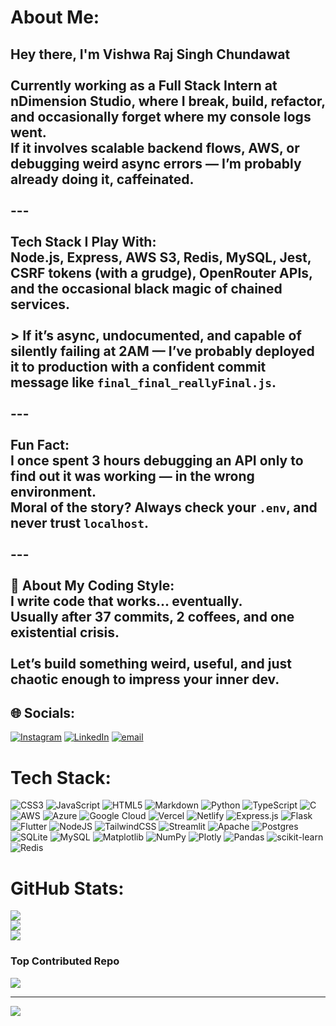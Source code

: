 #  About Me:
##  Hey there, I'm Vishwa Raj Singh Chundawat<br><br> Currently working as a **Full Stack Intern at nDimension Studio**, where I break, build, refactor, and occasionally forget where my console logs went.<br>If it involves scalable backend flows, AWS, or debugging weird async errors — I’m probably already doing it, caffeinated.<br><br>---<br><br> **Tech Stack I Play With:**<br>Node.js, Express, AWS S3, Redis, MySQL, Jest, CSRF tokens (with a grudge), OpenRouter APIs, and the occasional black magic of chained services.<br><br>> If it’s async, undocumented, and capable of silently failing at 2AM — I’ve probably deployed it to production with a confident commit message like `final_final_reallyFinal.js`.<br><br>---<br><br> **Fun Fact:**<br>I once spent 3 hours debugging an API only to find out it was working — in the wrong environment.<br>Moral of the story? Always check your `.env`, and never trust `localhost`.<br><br>---<br><br>💬 **About My Coding Style:**<br>I write code that works... eventually.<br>Usually after 37 commits, 2 coffees, and one existential crisis.<br><br> **Let’s build something weird, useful, and just chaotic enough to impress your inner dev.**<br>


## 🌐 Socials:
[![Instagram](https://img.shields.io/badge/Instagram-%23E4405F.svg?logo=Instagram&logoColor=white)](https://instagram.com/vishwa_raj_08) [![LinkedIn](https://img.shields.io/badge/LinkedIn-%230077B5.svg?logo=linkedin&logoColor=white)](https://www.linkedin.com/in/vishwarajsinghchundawat08/) [![email](https://img.shields.io/badge/Email-D14836?logo=gmail&logoColor=white)](mailto:vishwarajchundawat008@gmail.com) 

#  Tech Stack:
![CSS3](https://img.shields.io/badge/css3-%231572B6.svg?style=for-the-badge&logo=css3&logoColor=white) ![JavaScript](https://img.shields.io/badge/javascript-%23323330.svg?style=for-the-badge&logo=javascript&logoColor=%23F7DF1E) ![HTML5](https://img.shields.io/badge/html5-%23E34F26.svg?style=for-the-badge&logo=html5&logoColor=white) ![Markdown](https://img.shields.io/badge/markdown-%23000000.svg?style=for-the-badge&logo=markdown&logoColor=white) ![Python](https://img.shields.io/badge/python-3670A0?style=for-the-badge&logo=python&logoColor=ffdd54) ![TypeScript](https://img.shields.io/badge/typescript-%23007ACC.svg?style=for-the-badge&logo=typescript&logoColor=white) ![C](https://img.shields.io/badge/c-%2300599C.svg?style=for-the-badge&logo=c&logoColor=white) ![AWS](https://img.shields.io/badge/AWS-%23FF9900.svg?style=for-the-badge&logo=amazon-aws&logoColor=white) ![Azure](https://img.shields.io/badge/azure-%230072C6.svg?style=for-the-badge&logo=microsoftazure&logoColor=white) ![Google Cloud](https://img.shields.io/badge/GoogleCloud-%234285F4.svg?style=for-the-badge&logo=google-cloud&logoColor=white) ![Vercel](https://img.shields.io/badge/vercel-%23000000.svg?style=for-the-badge&logo=vercel&logoColor=white) ![Netlify](https://img.shields.io/badge/netlify-%23000000.svg?style=for-the-badge&logo=netlify&logoColor=#00C7B7) ![Express.js](https://img.shields.io/badge/express.js-%23404d59.svg?style=for-the-badge&logo=express&logoColor=%2361DAFB) ![Flask](https://img.shields.io/badge/flask-%23000.svg?style=for-the-badge&logo=flask&logoColor=white) ![Flutter](https://img.shields.io/badge/Flutter-%2302569B.svg?style=for-the-badge&logo=Flutter&logoColor=white) ![NodeJS](https://img.shields.io/badge/node.js-6DA55F?style=for-the-badge&logo=node.js&logoColor=white) ![TailwindCSS](https://img.shields.io/badge/tailwindcss-%2338B2AC.svg?style=for-the-badge&logo=tailwind-css&logoColor=white) ![Streamlit](https://img.shields.io/badge/Streamlit-%23FE4B4B.svg?style=for-the-badge&logo=streamlit&logoColor=white) ![Apache](https://img.shields.io/badge/apache-%23D42029.svg?style=for-the-badge&logo=apache&logoColor=white) ![Postgres](https://img.shields.io/badge/postgres-%23316192.svg?style=for-the-badge&logo=postgresql&logoColor=white) ![SQLite](https://img.shields.io/badge/sqlite-%2307405e.svg?style=for-the-badge&logo=sqlite&logoColor=white) ![MySQL](https://img.shields.io/badge/mysql-4479A1.svg?style=for-the-badge&logo=mysql&logoColor=white) ![Matplotlib](https://img.shields.io/badge/Matplotlib-%23ffffff.svg?style=for-the-badge&logo=Matplotlib&logoColor=black) ![NumPy](https://img.shields.io/badge/numpy-%23013243.svg?style=for-the-badge&logo=numpy&logoColor=white) ![Plotly](https://img.shields.io/badge/Plotly-%233F4F75.svg?style=for-the-badge&logo=plotly&logoColor=white) ![Pandas](https://img.shields.io/badge/pandas-%23150458.svg?style=for-the-badge&logo=pandas&logoColor=white) ![scikit-learn](https://img.shields.io/badge/scikit--learn-%23F7931E.svg?style=for-the-badge&logo=scikit-learn&logoColor=white) ![Redis](https://img.shields.io/badge/redis-%23DD0031.svg?style=for-the-badge&logo=redis&logoColor=white)
#  GitHub Stats:
![](https://github-readme-stats.vercel.app/api?username=vishwaraj008&theme=radical&hide_border=false&include_all_commits=false&count_private=true)<br/>
![](https://nirzak-streak-stats.vercel.app/?user=vishwaraj008&theme=radical&hide_border=false)<br/>
![](https://github-readme-stats.vercel.app/api/top-langs/?username=vishwaraj008&theme=radical&hide_border=false&include_all_commits=false&count_private=true&layout=compact)

###  Top Contributed Repo
![](https://github-contributor-stats.vercel.app/api?username=vishwaraj008&limit=5&theme=radical&combine_all_yearly_contributions=true)

---
[![](https://visitcount.itsvg.in/api?id=vishwaraj008&icon=1&color=4)](https://visitcount.itsvg.in)

<!-- Proudly created with GPRM ( https://gprm.itsvg.in ) -->
